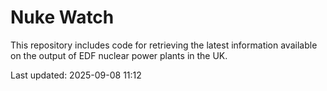 # Nuke Watch

This repository includes code for retrieving the latest information available on the output of EDF nuclear power plants in the UK.

Last updated: 2025-09-08 11:12
